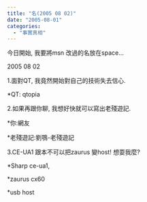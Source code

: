 ```yaml
---
title: "名(2005 08 02)"
date: "2005-08-01"
categories: 
  - "事實真相"
---
```


今日開始, 我要將msn 改過的名放在space...

2005 08 02

1.面對QT, 我竟然開始對自己的技術失去信心.

\*QT: qtopia

2.如果再跟你聊, 我想好快就可以寫出老殘遊記.

\*你:網友

\*老殘遊記:劉鶚-老殘遊記

3.CE-UA1 跟本不可以把zaurus 變host! 想耍我麼?

\*Sharp ce-ua1,

\*zaurus cx60

\*usb host
